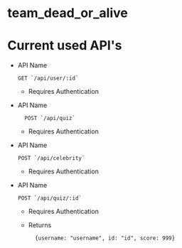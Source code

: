# team_dead_or_alive

# Current used API's

* API Name

      GET `/api/user/:id`
   
    * Requires Authentication

* API Name

        POST `/api/quiz`

    * Requires Authentication

* API Name


      POST `/api/celebrity` 

    * Requires Authentication


* API Name


      POST `/api/quiz/:id`

    * Requires Authentication
    * Returns

            {username: "username", id: "id", score: 999}
